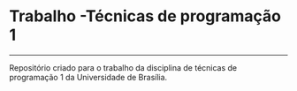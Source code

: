 # Trabalho -Técnicas de programação 1
---
Repositório criado para o trabalho da disciplina de técnicas de programação 1 da Universidade de Brasília.
